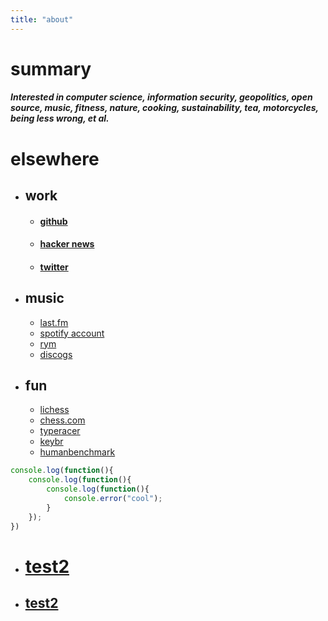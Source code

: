 ```yaml
---
title: "about" 
---
```


# summary



##### Interested in computer science, information security, geopolitics, open source, music, fitness, nature, cooking, sustainability, tea, motorcycles, being less wrong, et al.

# elsewhere

 * ## work 
      * #### [github](https://github.com/7te "github") 
      * #### [hacker news](https://news.ycombinator.com/user?id=TO_BE_DETERMINED "hackernews") 
      * #### [twitter](https://twitter.com/kanyewest "twitter") 

 * ## music
     *  [last.fm](https://www.last.fm/user/jl- "last.fm") 
     *  [spotify account](https://open.spotify.com/user/124951816 "spotify") 
     *  [rym](https://rateyourmusic.com/~jljljl "rateyourmusic") 
     * [discogs](https://www.discogs.com/user/jl- "discogs")
 
 * ## fun 
    * [lichess](https://lichess.org/@/iqdf "lichess") 
    * [chess.com](https://www.chess.com/member/xxioa "chess.com") 
    * [typeracer](https://data.typeracer.com/pit/profile?user=thonkang "typeracer")
    * [keybr](https://www.keybr.com/profile/a484jkf "keybr") 
    * [humanbenchmark](https://humanbenchmark.com/users/5dbc56aad333e000011ecfb1 "humanbenchmark") 



 ```js
 console.log(function(){
     console.log(function(){
         console.log(function(){
             console.error("cool");
         }
     });
 })
 ```

* # [test2](https://duckduckgo.com "test2") 

* ## [test2](https://duckduckgo.com "test2") 
